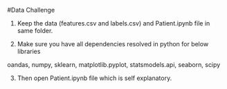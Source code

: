 #Data Challenge

1. Keep the data (features.csv and labels.csv) and Patient.ipynb file in same folder.

2. Make sure you have all dependencies resolved in python for below libraries

oandas, numpy, sklearn, matplotlib.pyplot, statsmodels.api, seaborn, scipy

3. Then open Patient.ipynb file which is self explanatory.

